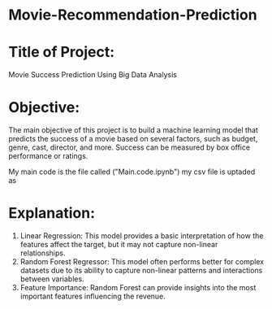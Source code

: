 # Movie-Recommendation-Prediction

# Title of Project:
Movie Success Prediction Using Big Data Analysis


# Objective:
The main objective of this project is to build a machine learning model that predicts the success of a movie based on several factors, such as budget, genre, cast, director, and more. Success can be measured by box office performance or ratings.

My main code is the file called ("Main.code.ipynb")
my csv file is uptaded as

# Explanation:
1. Linear Regression: This model provides a basic interpretation of how the features affect the target, but it may not capture non-linear relationships.
2. Random Forest Regressor: This model often performs better for complex datasets due to its ability to capture non-linear patterns and interactions between variables.
3. Feature Importance: Random Forest can provide insights into the most important features influencing the revenue.
